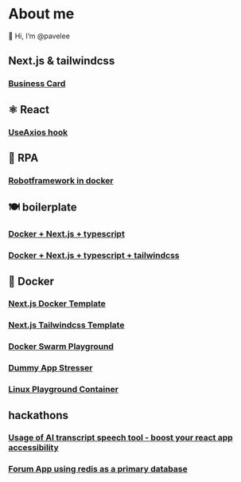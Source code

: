 # About me

👋 Hi, I’m @pavelee

## Next.js & tailwindcss
### [Business Card](https://github.com/pavelee/business-card)
## ⚛️ React
### [UseAxios hook](https://github.com/pavelee/useaxios)
## 🤖 RPA
### [Robotframework in docker](https://github.com/pavelee/robot-framework-docker)
## 🍽️ boilerplate
### [Docker + Next.js + typescript](https://github.com/pavelee/next-js-docker)
### [Docker + Next.js + typescript + tailwindcss](https://github.com/pavelee/next-js-tailwindcss-docker)
## 🐳 Docker
### [Next.js Docker Template](https://github.com/pavelee/next-js-docker)
### [Next.js Tailwindcss Template](https://github.com/pavelee/next-js-tailwindcss-docker)
### [Docker Swarm Playground](https://github.com/pavelee/docker-swarm-playground)
### [Dummy App Stresser](https://github.com/pavelee/dummy-app-stresser)
### [Linux Playground Container](https://github.com/pavelee/linux-docker)
## hackathons
### [Usage of AI transcript speech tool - boost your react app accessibility](https://github.com/pavelee/react-deepgram-example)
### [Forum App using redis as a primary database](https://github.com/pavelee/stoa-redis-stack)
